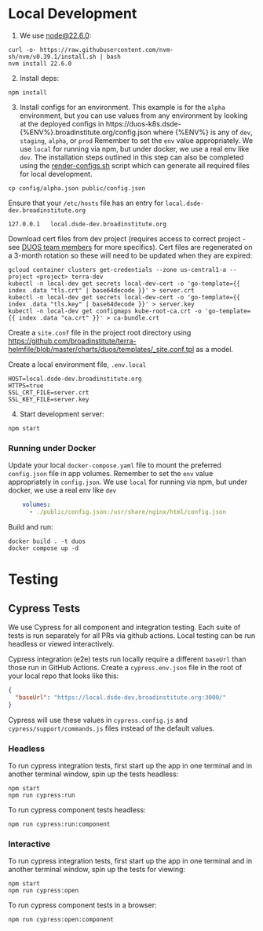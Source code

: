 # Local Development

1. We use [node@22.6.0](https://github.com/nvm-sh/nvm#installing-and-updating):

```
curl -o- https://raw.githubusercontent.com/nvm-sh/nvm/v0.39.1/install.sh | bash
nvm install 22.6.0
```
2. Install deps:

```
npm install
```

3. Install configs for an environment. This example is for the `alpha` environment, but you can use values from any environment by looking at the deployed configs in https://duos-k8s.dsde-{%ENV%}.broadinstitute.org/config.json where {%ENV%} is any of `dev`, `staging`, `alpha`, or `prod` 
Remember to set the `env` value appropriately. We use `local` for running via npm, but under docker, we use a real env like `dev`.
The installation steps outlined in this step can also be completed using the [render-configs.sh](scripts/render-configs.sh) script which can generate all required
files for local development.
```
cp config/alpha.json public/config.json
```

Ensure that your `/etc/hosts` file has an entry for `local.dsde-dev.broadinstitute.org`
```properties
127.0.0.1	local.dsde-dev.broadinstitute.org
```

Download cert files from dev project (requires access to correct project - see [DUOS team members](https://github.com/orgs/DataBiosphere/teams/duos) for more specifics). Cert files are regenerated on a 3-month rotation so these will need to be updated when they are expired:
```shell
gcloud container clusters get-credentials --zone us-central1-a --project <project> terra-dev
kubectl -n local-dev get secrets local-dev-cert -o 'go-template={{ index .data "tls.crt" | base64decode }}' > server.crt
kubectl -n local-dev get secrets local-dev-cert -o 'go-template={{ index .data "tls.key" | base64decode }}' > server.key
kubectl -n local-dev get configmaps kube-root-ca.crt -o 'go-template={{ index .data "ca.crt" }}' > ca-bundle.crt
```

Create a `site.conf` file in the project root directory using https://github.com/broadinstitute/terra-helmfile/blob/master/charts/duos/templates/_site.conf.tpl as a model. 

Create a local environment file, `.env.local`
```properties
HOST=local.dsde-dev.broadinstitute.org
HTTPS=true
SSL_CRT_FILE=server.crt
SSL_KEY_FILE=server.key
```

4. Start development server:

```shell
npm start
```
### Running under Docker

Update your local `docker-compose.yaml` file to mount the preferred `config.json` file in app volumes.
Remember to set the `env` value appropriately in `config.json`. We use `local` for running via npm, but under docker, we use a real env like `dev`

```yaml
    volumes:
      - ./public/config.json:/usr/share/nginx/html/config.json
``` 

Build and run:

```shell
docker build . -t duos
docker compose up -d
```

# Testing

## Cypress Tests

We use Cypress for all component and integration testing. Each suite
of tests is run separately for all PRs via github actions. Local
testing can be run headless or viewed interactively.

Cypress integration (e2e) tests run locally require a different `baseUrl` than those
run in GitHub Actions. Create a `cypress.env.json` file in the root of your
local repo that looks like this:
```json
{
  "baseUrl": "https://local.dsde-dev,broadinstitute.org:3000/"
}
```
Cypress will use these values in `cypress.config.js` and `cypress/support/commands.js`
files instead of the default values.

### Headless
To run cypress integration tests, first start up the app in one terminal
and in another terminal window, spin up the tests headless:

```shell
npm start
npm run cypress:run
```

To run cypress component tests headless:

```shell
npm run cypress:run:component
```

### Interactive
To run cypress integration tests, first start up the app in one terminal
and in another terminal window, spin up the tests for viewing:

```shell
npm start
npm run cypress:open
```

To run cypress component tests in a browser:

```shell
npm run cypress:open:component
```
 
